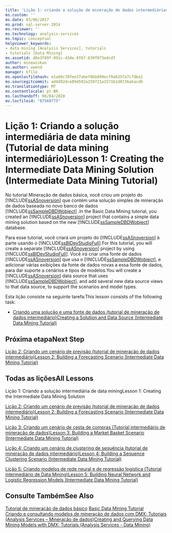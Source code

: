```yaml
---
title: 'Lição 1: criando a solução de mineração de dados intermediárias (tutorial de mineração de dados intermediário) | Microsoft Docs'
ms.custom: ''
ms.date: 03/06/2017
ms.prod: sql-server-2014
ms.reviewer: ''
ms.technology: analysis-services
ms.topic: conceptual
helpviewer_keywords:
- data mining [Analysis Services], tutorials
- tutorials [Data Mining]
ms.assetid: d8e3f89f-091c-434e-8f67-639f073edcdf
author: minewiskan
ms.author: owend
manager: kfile
ms.openlocfilehash: e1a69c78fee37abef8bb899ecf9a635fa7c7dba1
ms.sourcegitcommit: ad4d92dce894592a259721a1571b1d8736abacdb
ms.translationtype: MT
ms.contentlocale: pt-BR
ms.lasthandoff: 08/04/2020
ms.locfileid: "87569775"
---
```

# <a name="lesson-1-creating-the-intermediate-data-mining-solution-intermediate-data-mining-tutorial"></a><span data-ttu-id="11152-102">Lição 1: Criando a solução intermediária de data mining (Tutorial de data mining intermediário)</span><span class="sxs-lookup"><span data-stu-id="11152-102">Lesson 1: Creating the Intermediate Data Mining Solution (Intermediate Data Mining Tutorial)</span></span>
  <span data-ttu-id="11152-103">No tutorial Mineração de dados básica, você criou um projeto do [!INCLUDE[ssASnoversion](../includes/ssasnoversion-md.md)] que contém uma solução simples de mineração de dados baseada no novo banco de dados [!INCLUDE[ssSampleDBDWobject](../includes/sssampledbdwobject-md.md)] .</span><span class="sxs-lookup"><span data-stu-id="11152-103">In the Basic Data Mining tutorial, you created an [!INCLUDE[ssASnoversion](../includes/ssasnoversion-md.md)] project that contains a simple data mining solution based on the new [!INCLUDE[ssSampleDBDWobject](../includes/sssampledbdwobject-md.md)] database.</span></span>  
  
 <span data-ttu-id="11152-104">Para esse tutorial, você criará um projeto do [!INCLUDE[ssASnoversion](../includes/ssasnoversion-md.md)] à parte usando o [!INCLUDE[ssBIDevStudioFull](../includes/ssbidevstudiofull-md.md)].</span><span class="sxs-lookup"><span data-stu-id="11152-104">For this tutorial, you will create a separate [!INCLUDE[ssASnoversion](../includes/ssasnoversion-md.md)] project by using [!INCLUDE[ssBIDevStudioFull](../includes/ssbidevstudiofull-md.md)].</span></span> <span data-ttu-id="11152-105">Você irá criar uma fonte de dados [!INCLUDE[ssASnoversion](../includes/ssasnoversion-md.md)] que usa o [!INCLUDE[ssSampleDBDWobject](../includes/sssampledbdwobject-md.md)], e adicionar várias exibições da fonte de dados novas a essa fonte de dados, para dar suporte a cenários e tipos de modelos.</span><span class="sxs-lookup"><span data-stu-id="11152-105">You will create a [!INCLUDE[ssASnoversion](../includes/ssasnoversion-md.md)] data source that uses [!INCLUDE[ssSampleDBDWobject](../includes/sssampledbdwobject-md.md)], and add several new data source views to that data source, to support the scenarios and model types.</span></span>  
  
 <span data-ttu-id="11152-106">Esta lição consiste na seguinte tarefa:</span><span class="sxs-lookup"><span data-stu-id="11152-106">This lesson consists of the following task:</span></span>  
  
-   [<span data-ttu-id="11152-107">Criando uma solução e uma fonte de dados &#40;tutorial de mineração de dados intermediário&#41;</span><span class="sxs-lookup"><span data-stu-id="11152-107">Creating a Solution and Data Source &#40;Intermediate Data Mining Tutorial&#41;</span></span>](../../2014/tutorials/creating-a-solution-and-data-source-intermediate-data-mining-tutorial.md)  
  
## <a name="next-step"></a><span data-ttu-id="11152-108">Próxima etapa</span><span class="sxs-lookup"><span data-stu-id="11152-108">Next Step</span></span>  
 [<span data-ttu-id="11152-109">Lição 2: Criando um cenário de previsão &#40;tutorial de mineração de dados intermediário&#41;</span><span class="sxs-lookup"><span data-stu-id="11152-109">Lesson 2: Building a Forecasting Scenario &#40;Intermediate Data Mining Tutorial&#41;</span></span>](../../2014/tutorials/lesson-2-building-a-forecasting-scenario-intermediate-data-mining-tutorial.md)  
  
## <a name="all-lessons"></a><span data-ttu-id="11152-110">Todas as lições</span><span class="sxs-lookup"><span data-stu-id="11152-110">All Lessons</span></span>  
 <span data-ttu-id="11152-111">Lição 1: Criando a solução intermediária de data mining</span><span class="sxs-lookup"><span data-stu-id="11152-111">Lesson 1: Creating the Intermediate Data Mining Solution</span></span>  
  
 [<span data-ttu-id="11152-112">Lição 2: Criando um cenário de previsão &#40;tutorial de mineração de dados intermediário&#41;</span><span class="sxs-lookup"><span data-stu-id="11152-112">Lesson 2: Building a Forecasting Scenario &#40;Intermediate Data Mining Tutorial&#41;</span></span>](../../2014/tutorials/lesson-2-building-a-forecasting-scenario-intermediate-data-mining-tutorial.md)  
  
 [<span data-ttu-id="11152-113">Lição 3: Criando um cenário de cesta de compras &#40;Tutorial intermediário de mineração de dados&#41;</span><span class="sxs-lookup"><span data-stu-id="11152-113">Lesson 3: Building a Market Basket Scenario &#40;Intermediate Data Mining Tutorial&#41;</span></span>](../../2014/tutorials/lesson-3-building-a-market-basket-scenario-intermediate-data-mining-tutorial.md)  
  
 [<span data-ttu-id="11152-114">Lição 4: Criando um cenário de clustering de sequência &#40;tutorial de mineração de dados intermediário&#41;</span><span class="sxs-lookup"><span data-stu-id="11152-114">Lesson 4: Building a Sequence Clustering Scenario &#40;Intermediate Data Mining Tutorial&#41;</span></span>](../../2014/tutorials/lesson-4-build-sequence-clustering-scenario-intermediate-data-mining.md)  
  
 [<span data-ttu-id="11152-115">Lição 5: Criando modelos de rede neural e de regressão logística &#40;Tutorial intermediário de Data Mining&#41;</span><span class="sxs-lookup"><span data-stu-id="11152-115">Lesson 5: Building Neural Network and Logistic Regression Models &#40;Intermediate Data Mining Tutorial&#41;</span></span>](../../2014/tutorials/lesson-5-build-models-intermediate-data-mining-tutorial.md)  
  
## <a name="see-also"></a><span data-ttu-id="11152-116">Consulte Também</span><span class="sxs-lookup"><span data-stu-id="11152-116">See Also</span></span>  
 <span data-ttu-id="11152-117">[Tutorial de mineração de dados básico](../../2014/tutorials/basic-data-mining-tutorial.md) </span><span class="sxs-lookup"><span data-stu-id="11152-117">[Basic Data Mining Tutorial](../../2014/tutorials/basic-data-mining-tutorial.md) </span></span>  
 [<span data-ttu-id="11152-118">Criando e consultando modelos de mineração de dados com DMX: Tutoriais &#40;Analysis Services – Mineração de dados&#41;</span><span class="sxs-lookup"><span data-stu-id="11152-118">Creating and Querying Data Mining Models with DMX: Tutorials &#40;Analysis Services - Data Mining&#41;</span></span>](../../2014/tutorials/create-query-data-mining-models-dmx-tutorials.md)  
  
  
